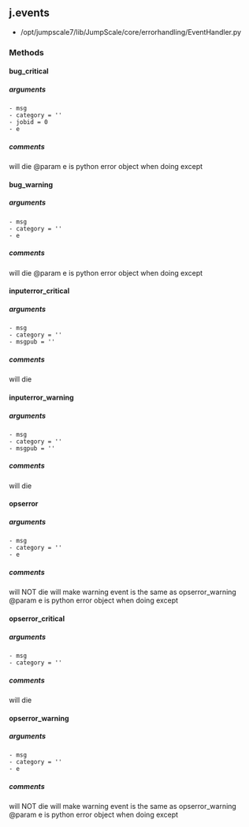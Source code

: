 ## j.events

- /opt/jumpscale7/lib/JumpScale/core/errorhandling/EventHandler.py

### Methods

#### bug_critical 
##### arguments

    - msg
    - category = ''
    - jobid = 0
    - e

##### comments

will die
@param e is python error object when doing except

#### bug_warning 
##### arguments

    - msg
    - category = ''
    - e

##### comments

will die
@param e is python error object when doing except

#### inputerror_critical 
##### arguments

    - msg
    - category = ''
    - msgpub = ''

##### comments

will die

#### inputerror_warning 
##### arguments

    - msg
    - category = ''
    - msgpub = ''

##### comments

will die

#### opserror 
##### arguments

    - msg
    - category = ''
    - e

##### comments

will NOT die
will make warning event is the same as opserror_warning
@param e is python error object when doing except

#### opserror_critical 
##### arguments

    - msg
    - category = ''

##### comments

will die

#### opserror_warning 
##### arguments

    - msg
    - category = ''
    - e

##### comments

will NOT die
will make warning event is the same as opserror_warning
@param e is python error object when doing except

